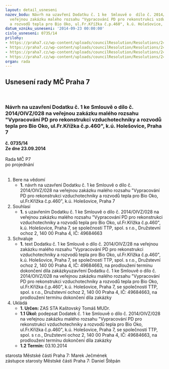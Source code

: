 ```yaml
---
layout: detail_usneseni
nazev_bodu: Návrh na uzavření Dodatku č. 1 ke  Smlouvě o  dílo č. 2014/OIVZ/028 na
  veřejnou zakázku malého rozsahu "Vypracování PD pro rekonstrukci vzduchotechniky
  a rozvodů tepla pro Bio Oko, ul.Fr.Křížka č.p.460", k.ú. Holešovice, Praha 7
datum_vzniku_usneseni: '2014-09-23 00:00:00'
cislo_usneseni: 0735/14
prilohy:
- https://praha7.cz/wp-content/uploads/councilResolution/Resolutions/24646/44-14-1._dodatek_%c4%8d._1_-_n%c3%a1vrh.doc
- https://praha7.cz/wp-content/uploads/councilResolution/Resolutions/24646/44-14-2._%c5%be%c3%a1dost_zhotovitele_o_prodlou%c5%been%c3%ad_term%c3%adnu.doc
- https://praha7.cz/wp-content/uploads/councilResolution/Resolutions/24646/44-14-3._pln%c3%a1_moc.doc
- https://praha7.cz/wp-content/uploads/councilResolution/Resolutions/24646/44-14-4._v%c3%bdpis_z_or_ze_dne_3.9.2014.pdf
organ: rada
---
```

<div id="ucUsn_pList" class="usn">
	<span><h2>Usnesení rady MČ Praha 7 </h2>
<br></span><div class="standBody">
<span><h3>Návrh na uzavření Dodatku č. 1 ke  Smlouvě o  dílo č. 2014/OIVZ/028 na veřejnou zakázku malého rozsahu "Vypracování PD pro rekonstrukci vzduchotechniky a rozvodů tepla pro Bio Oko, ul.Fr.Křížka č.p.460", k.ú. Holešovice, Praha 7</h3></span><div class="center">
		<strong>č. 0735/14</strong><br>
	</div>
<div class="center">
		<strong>Ze dne 23.09.2014</strong><br><br>
	</div>Rada MČ P7<br> po projednání<br><br><ol>
<li>Bere na vědomí<ul><li>
<strong>1.</strong> návrh na uzavření Dodatku č. 1 ke  Smlouvě o  dílo č. 2014/OIVZ/028  na veřejnou zakázku malého rozsahu "Vypracování PD pro rekonstrukci vzduchotechniky a rozvodů tepla pro Bio Oko, ul.Fr.Křížka č.p.460",  k.ú. Holešovice, Praha 7</li></ul>
</li>
<li>Souhlasí<ul><li>
<strong>1.</strong> s uzavřením Dodatku č. 1 ke Smlouvě o  dílo č. 2014/OIVZ/028 na veřejnou zakázku malého rozsahu  "Vypracování PD pro rekonstrukci vzduchotechniky  a rozvodů tepla pro Bio Oko, ul.Fr.Křížka č.p.460", k.ú. Holešovice, Praha 7,  se společností  TTP, spol. s r.o., Družstevní ochoz 2, 140 00 Praha 4, IČ: 49684663</li></ul>
</li>
<li>Schvaluje<ul><li>
<strong>1.</strong> text  Dodatku č. 1 ke Smlouvě o  dílo č. 2014/OIVZ/28 na veřejnou zakázku malého rozsahu "Vypracování PD pro rekonstrukci vzduchotechniky a rozvodů tepla pro Bio Oko, ul.Fr.Křížka č.p.460", k.ú. Holešovice, Praha 7, se společností TTP, spol. s r.o., Družstevní ochoz 2, 140 00 Praha 4, IČ: 49684663, na prodloužení termínu dokončení díla zakázkyuzavření  Dodatku č. 1 ke Smlouvě o  dílo č. 2014/OIVZ/028 na veřejnou zakázku malého rozsahu "Vypracování PD pro rekonstrukci vzduchotechniky a rozvodů tepla pro Bio Oko, ul.Fr.Křížka č.p.460", k.ú. Holešovice, Praha 7, se společností TTP, spol. s r.o., Družstevní ochoz 2, 140 00 Praha 4, IČ: 49684663, na prodloužení termínu dokončení díla zakázky </li></ul>
</li>
<li>Ukládá<ul>
<li>
<strong>1. Určen: </strong>ZAS STA Kaštovský Tomáš MUDr.</li>
<li>
<strong>1.1 Úkol: </strong>podepsat  Dodatek č. 1 ke Smlouvě o  dílo č. 2014/OIVZ/028 na veřejnou zakázku malého rozsahu "Vypracování PD pro rekonstrukci vzduchotechniky a rozvodů tepla pro Bio Oko, ul.Fr.Křížka č.p.460", k.ú. Holešovice, Praha 7, se společností TTP, spol. s r.o., Družstevní ochoz 2, 140 00 Praha 4, IČ: 49684663, na prodloužení termínu dokončení díla zakázky </li>
<li>
<strong>1.2 Termín: </strong>03.10.2014</li>
</ul>
</li>
</ol>starosta Městské části Praha 7: Marek Ječmének<br>zástupce starosty Městské části Praha 7: Daniel Štěpán 
</div>
</div>